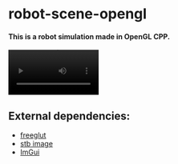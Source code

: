 # robot-scene-opengl

#### This is a robot simulation made in OpenGL CPP.
<video src='https://user-images.githubusercontent.com/62393460/184337670-1c45287a-c0e9-4f05-8861-e321d0c4ef5c.mp4
' width=180/>

## External dependencies:
* [freeglut](http://freeglut.sourceforge.net/)
* [stb image](https://github.com/nothings/stb/blob/master/stb_image.h)
* [ImGui](https://github.com/ocornut/imgui)
